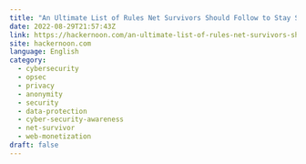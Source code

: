 ```yaml
---
title: "An Ultimate List of Rules Net Survivors Should Follow to Stay Safe!"
date: 2022-08-29T21:57:43Z
link: https://hackernoon.com/an-ultimate-list-of-rules-net-survivors-should-follow-to-stay-safe?source=rss&utm_medium=RSS&utm_source=news.12bit.vn
site: hackernoon.com
language: English
category:
  - cybersecurity
  - opsec
  - privacy
  - anonymity
  - security
  - data-protection
  - cyber-security-awareness
  - net-survivor
  - web-monetization
draft: false
---
```

